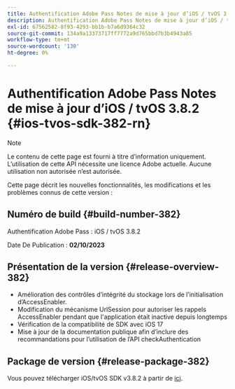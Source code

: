 ```yaml
---
title: Authentification Adobe Pass Notes de mise à jour d’iOS / tvOS 3.8.2
description: Authentification Adobe Pass Notes de mise à jour d’iOS / tvOS 3.8.2
exl-id: 67562582-8f93-4293-bb1b-b7a6d9364c32
source-git-commit: 134a9a13373717ff7772a9d765bbd7b3b4943a85
workflow-type: tm+mt
source-wordcount: '130'
ht-degree: 0%

---
```


# Authentification Adobe Pass Notes de mise à jour d’iOS / tvOS 3.8.2 {#ios-tvos-sdk-382-rn}

>[!NOTE]
>
>Le contenu de cette page est fourni à titre d’information uniquement. L’utilisation de cette API nécessite une licence Adobe actuelle. Aucune utilisation non autorisée n’est autorisée.

Cette page décrit les nouvelles fonctionnalités, les modifications et les problèmes connus de cette version :

## Numéro de build {#build-number-382}

Authentification Adobe Pass : iOS / tvOS 3.8.2

Date De Publication : **02/10/2023**

## Présentation de la version {#release-overview-382}

* Amélioration des contrôles d’intégrité du stockage lors de l’initialisation d’AccessEnabler.
* Modification du mécanisme UrlSession pour autoriser les rappels AccessEnabler pendant que l&#39;application était inactive depuis longtemps
* Vérification de la compatibilité de SDK avec iOS 17
* Mise à jour de la documentation publique afin d’inclure des recommandations pour l’utilisation de l’API checkAuthentication

## Package de version {#release-package-382}

Vous pouvez télécharger iOS/tvOS SDK v3.8.2 à partir de [ici](https://tve.zendesk.com/hc/en-us/articles/204963209-iOS-tvOS-Native-AccessEnabler-Library).
